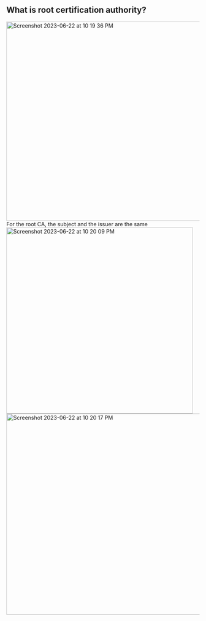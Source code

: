 ## What is root certification authority?
<img width="520" alt="Screenshot 2023-06-22 at 10 19 36 PM" src="https://github.com/Surbhi-Kohli/SSLtls/assets/32058209/fe289edb-4555-40d9-b7e1-f344630b428c">  
For the root CA, the subject and the issuer are the same

<img width="486" alt="Screenshot 2023-06-22 at 10 20 09 PM" src="https://github.com/Surbhi-Kohli/SSLtls/assets/32058209/78632e75-8765-45ae-85ab-1bc379c13943">

<img width="525" alt="Screenshot 2023-06-22 at 10 20 17 PM" src="https://github.com/Surbhi-Kohli/SSLtls/assets/32058209/550a2aac-f240-46f9-89e7-ed86ba9f1003">

